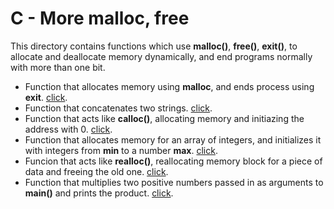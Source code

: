 # C - More malloc, free
This directory contains functions which use **malloc()**, **free()**, **exit()**, to allocate and deallocate memory dynamically, and end programs normally with more than one bit.
- Function that allocates memory using **malloc**, and ends process using **exit**. [click](https://github.com/chee-zaram/alx-low_level_programming/blob/main/0x0C-more_malloc_free/0-malloc_checked.c).
- Function that concatenates two strings. [click](https://github.com/chee-zaram/alx-low_level_programming/blob/main/0x0C-more_malloc_free/1-string_nconcat.c).
- Function that acts like **calloc()**, allocating memory and initiazing the address with 0. [click](https://github.com/chee-zaram/alx-low_level_programming/blob/main/0x0C-more_malloc_free/2-calloc.c).
- Function that allocates memory for an array of integers, and initializes it with integers from **min** to a number **max**. [click](https://github.com/chee-zaram/alx-low_level_programming/blob/main/0x0C-more_malloc_free/3-array_range.c).
- Funcion that acts like **realloc()**, reallocating memory block for a piece of data and freeing the old one. [click](https://github.com/chee-zaram/alx-low_level_programming/blob/main/0x0C-more_malloc_free/100-realloc.c).
- Function that multiplies two positive numbers passed in as arguments to **main()** and prints the product. [click]().
